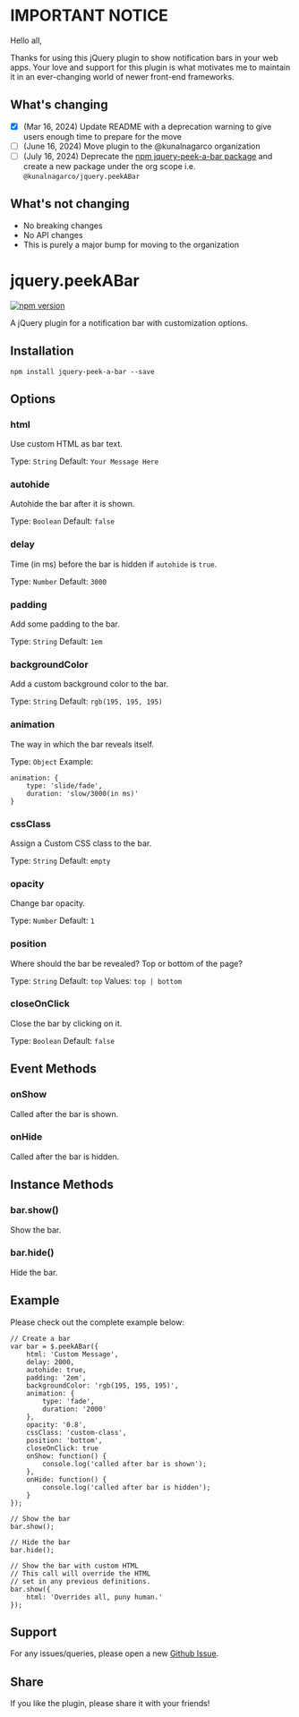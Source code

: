 # IMPORTANT NOTICE

Hello all,

Thanks for using this jQuery plugin to show notification bars in your web apps. Your love and support for this plugin is what motivates me to maintain it in an ever-changing world of newer front-end frameworks.

## What's changing

- [x] (Mar 16, 2024) Update README with a deprecation warning to give users enough time to prepare for the move
- [ ] (June 16, 2024) Move plugin to the @kunalnagarco organization
- [ ] (July 16, 2024) Deprecate the [npm jquery-peek-a-bar package](https://www.npmjs.com/package/jquery-peek-a-bar) and create a new package under the org scope i.e. `@kunalnagarco/jquery.peekABar`

## What's not changing

- No breaking changes
- No API changes
- This is purely a major bump for moving to the organization

# jquery.peekABar

[![npm version](https://img.shields.io/npm/v/jquery-peek-a-bar.svg)](https://www.npmjs.com/package/jquery-peek-a-bar)

A jQuery plugin for a notification bar with customization options.

## Installation

```
npm install jquery-peek-a-bar --save
```

## Options

### html

Use custom HTML as bar text.

Type: `String`
Default: `Your Message Here`

### autohide

Autohide the bar after it is shown.

Type: `Boolean`
Default: `false`

### delay

Time (in ms) before the bar is hidden if `autohide` is `true`.

Type: `Number`
Default: `3000`

### padding

Add some padding to the bar.

Type: `String`
Default: `1em`

### backgroundColor

Add a custom background color to the bar.

Type: `String`
Default: `rgb(195, 195, 195)`

### animation

The way in which the bar reveals itself.

Type: `Object`
Example:

```
animation: {
    type: 'slide/fade',
    duration: 'slow/3000(in ms)'
}
```

### cssClass

Assign a Custom CSS class to the bar.

Type: `String`
Default: `empty`

### opacity

Change bar opacity.

Type: `Number`
Default: `1`

### position

Where should the bar be revealed? Top or bottom of the page?

Type: `String`
Default: `top`
Values: `top | bottom`

### closeOnClick

Close the bar by clicking on it.

Type: `Boolean`
Default: `false`

## Event Methods

### onShow

Called after the bar is shown.

### onHide

Called after the bar is hidden.

## Instance Methods

### bar.show()

Show the bar.

### bar.hide()

Hide the bar.

## Example

Please check out the complete example below:

```
// Create a bar
var bar = $.peekABar({
    html: 'Custom Message',
    delay: 2000,
    autohide: true,
    padding: '2em',
    backgroundColor: 'rgb(195, 195, 195)',
    animation: {
        type: 'fade',
        duration: '2000'
    },
    opacity: '0.8',
    cssClass: 'custom-class',
    position: 'bottom',
    closeOnClick: true
    onShow: function() {
        console.log('called after bar is shown');
    },
    onHide: function() {
        console.log('called after bar is hidden');
    }
});

// Show the bar
bar.show();

// Hide the bar
bar.hide();

// Show the bar with custom HTML
// This call will override the HTML
// set in any previous definitions.
bar.show({
    html: 'Overrides all, puny human.'
});
```

## Support

For any issues/queries, please open a new [Github Issue](https://github.com/kunalnagar/jquery.peekABar/issues).

## Share

If you like the plugin, please share it with your friends!
